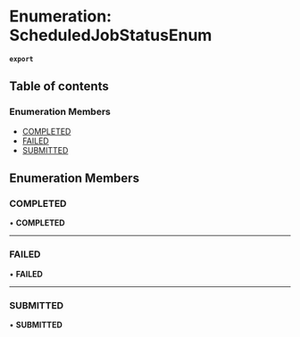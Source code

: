 # Enumeration: ScheduledJobStatusEnum

**`export`**

## Table of contents

### Enumeration Members

- [COMPLETED](ScheduledJobStatusEnum.md#completed)
- [FAILED](ScheduledJobStatusEnum.md#failed)
- [SUBMITTED](ScheduledJobStatusEnum.md#submitted)

## Enumeration Members

### <a id="completed" name="completed"></a> COMPLETED

• **COMPLETED**

___

### <a id="failed" name="failed"></a> FAILED

• **FAILED**

___

### <a id="submitted" name="submitted"></a> SUBMITTED

• **SUBMITTED**
